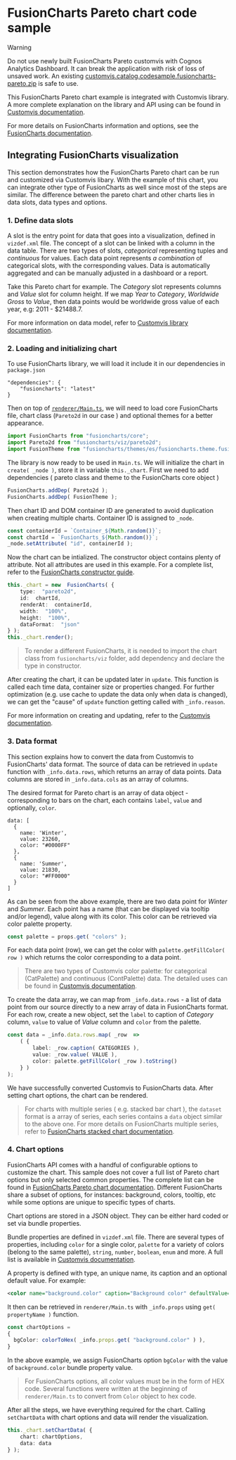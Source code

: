 # FusionCharts Pareto chart code sample

> [!WARNING]
> Do not use newly built FusionCharts Pareto customvis with Cognos Analytics Dashboard. It can break the application with risk of loss of unsaved work.
> An existing [customvis.catalog.codesample.fusioncharts-pareto.zip](https://github.com/IBM/ca_customvis/blob/master/code-samples/11.1.x/fusionchartspareto/customvis.catalog.codesample.fusioncharts-pareto.zip) is safe to use.

This FusionCharts Pareto chart example is integrated with Customvis library. A more complete explanation on the library and API using can be found in [Customvis documentation](https://www.ibm.com/support/knowledgecenter/en/SSEP7J_11.1.0/com.ibm.swg.ba.cognos.dg_custom_vis.doc/ca_customviz_lib_summary.html).

For more details on FusionCharts information and options, see the [FusionCharts documentation](https://www.fusioncharts.com/dev/fusioncharts).

## Integrating FusionCharts visualization

This section demonstrates how the FusionCharts Pareto chart can be run and customized via Customvis libary.
With the example of this chart, you can integrate other type of FusionCharts as well since most of the steps are similar. The difference between the pareto chart and other charts lies in data slots, data types and options.

### 1. Define data slots

A slot is the entry point for data that goes into a visualization, defined in `vizdef.xml` file. The concept of a slot can be linked with a column in the data table. There are two types of slots, *categorical* representing tuples and *continuous* for values. Each data point represents *a combination* of categorical slots, with the corresponding values. Data is automatically aggregated and can be manually adjusted in a dashboard or a report.

Take this Pareto chart for example. The *Category* slot represents columns and *Value* slot for column height. If we map *Year* to *Category*, *Worldwide Gross* to *Value*, then data points would be worldwide gross value of each year, e.g: 2011 - $21488.7. 

For more information on data model, refer to [Customvis library documentation](https://www.ibm.com/support/knowledgecenter/en/SSEP7J_11.1.0/com.ibm.swg.ba.cognos.dg_custom_vis.doc/ca_customviz_lib_data.html).

### 2. Loading and initializing chart

To use FusionCharts library, we will load it include it in our dependencies in `package.json`

```
"dependencies": {
	"fusioncharts": "latest"
}
```

Then on top of [`renderer/Main.ts`](./renderer/Main.ts), we will need to load core FusionCharts file, chart class (`Pareto2d` in our case ) and optional themes for a better appearance.
```typescript
import FusionCharts from "fusioncharts/core";
import Pareto2d from "fusioncharts/viz/pareto2d";
import FusionTheme from "fusioncharts/themes/es/fusioncharts.theme.fusion";
``` 
The library is now ready to be used in `Main.ts`. We will initialize the chart in `create( _node )`, store it in variable `this._chart`. First we need to add dependencies ( pareto class and theme to the FusionCharts core object )
```typescript
FusionCharts.addDep( Pareto2d );
FusionCharts.addDep( FusionTheme );
```
Then chart ID and DOM container ID are generated to avoid duplication when creating multiple charts. Container ID is assigned to `_node`.
```typescript
const containerId = `Container_${Math.random()}`;
const chartId = `FusionCharts_${Math.random()}`;
_node.setAttribute( "id", containerId );
```
Now the chart can be intialized. The constructor object contains plenty of attribute. Not all attributes are used in this example. For a complete list, refer to the [FusionCharts constructor guide](https://www.fusioncharts.com/dev/api/fusioncharts).
```typescript
this._chart = new  FusionCharts( {
	type:  "pareto2d",
	id:  chartId,
	renderAt:  containerId,
	width:  "100%",
	height:  "100%",
	dataFormat:  "json"
} );
this._chart.render();
```
> To render a different FusionCharts, it is needed to import the chart class from `fusioncharts/viz` folder, add dependency and declare the type in constructor.

After creating the chart, it can be updated later in `update`. This function is called each time data, container size or properties changed. For further optimization (e.g. use cache to update the data only when data is changed), we can get the "cause" of `update` function getting called with `_info.reason`.

For more information on creating and updating, refer to the [Customvis documentation](https://www.ibm.com/support/knowledgecenter/en/SSEP7J_11.1.0/com.ibm.swg.ba.cognos.dg_custom_vis.doc/ca_customviz_lib_rendering.html).

### 3. Data format

This section explains how to convert the data from Customvis to FusionCharts' data format. The source of data can be retrieved in `update` function with `_info.data.rows`, which returns an array of data points. Data columns are stored in `_info.data.cols` as an array of columns.

The desired format for Pareto chart is an array of data object - corresponding to bars on the chart, each contains `label`, `value` and optionally, `color`. 
```
data: [ 
  { 
    name: 'Winter',
    value: 23260, 
    color: "#0000FF"
  }, 
  { 
    name: 'Summer',
    value: 21830, 
    color: "#FF0000"
  }
]
```
As can be seen from the above example, there are two data point for *Winter* and *Summer*. Each point has a name (that can be displayed via tooltip and/or legend), value along with its color. This color can be retrieved via color palette property.
```typescript
const palette = props.get( "colors" );
```
For each data point (row), we can get the color with `palette.getFillColor( row )` which returns the color corresponding to a data point. 

> There are two types of Customvis color palette: for categorical (CatPalette) and continuous (ContPalette) data. The detailed uses can be found in [Customvis documentation](https://www.ibm.com/support/knowledgecenter/en/SSEP7J_11.1.0/com.ibm.swg.ba.cognos.dg_custom_vis.doc/ca_customviz_lib_palettes.html).

To create the data array, we can map from `_info.data.rows` - a list of data point from our source directly to a new array of data in FusionCharts format. For each row, create a new object, set the `label` to caption of *Category* column, `value` to value of *Value* column and `color` from the palette.

```ts
const data = _info.data.rows.map( _row  =>
	( {
		label: _row.caption( CATEGORIES ),
		value: _row.value( VALUE ),
		color: palette.getFillColor( _row ).toString()
	} )
);
```
We have successfully converted Customvis to FusionCharts data. After setting chart options, the chart can be rendered.

> For charts with multiple series ( e.g. stacked bar chart ), the `dataset` format is a array of series, each series contains a `data` object similar to the above one. For more details on FusionCharts multiple series, refer to [FusionCharts stacked chart documentation](https://www.fusioncharts.com/dev/chart-guide/standard-charts/stacked-charts).

### 4. Chart options

FusionCharts API comes with a handful of configurable options to customize the chart. This sample does not cover a full list of Pareto chart options but only selected common properties. The complete list can be found in [FusionCharts Pareto chart documentation](https://www.fusioncharts.com/dev/chart-guide/standard-charts/pareto-charts). Different FusionCharts share a subset of options, for instances: background, colors, tooltip, etc while some options are unique to specific types of charts.

Chart options are stored in a JSON object. They can be either hard coded or set via bundle properties. 

Bundle properties are defined in `vizdef.xml` file. There are several types of properties, including `color` for a single color, `palette` for a variety of colors (belong to the same palette), `string`, `number`, `boolean`, `enum` and more. A full list is available in [Customvis documentation](https://www.ibm.com/support/knowledgecenter/en/SSEP7J_11.1.0/com.ibm.swg.ba.cognos.dg_custom_vis.doc/ca_customviz_lib_properties.html).

A property is defined with type, an unique name, its caption and an optional default value. For example:
```xml
<color name="background.color" caption="Background color" defaultValue="white" />
```
It then can be retrieved in `renderer/Main.ts` with `_info.props` using `get( propertyName )`  function.
```typescript
const chartOptions =
{
  bgColor: colorToHex( _info.props.get( "background.color" ) ),
}
```
In the above example, we assign FusionCharts option `bgColor` with the value of `background.color` bundle property value. 
> For FusionCharts options, all color values must be in the form of HEX code. Several functions were written at the beginning of `renderer/Main.ts` to convert from `Color` object to hex code. 

After all the steps, we have everything required for the chart. Calling `setChartData` with chart options and data will render the visualization.
```typescript
this._chart.setChartData( {
	chart: chartOptions,
	data: data
} );
```